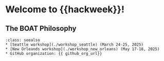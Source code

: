 # Welcome to {{hackweek}}!

<!--![banner](img/banner.png)-->


<!--📖 On this JupyterBook website you'll find [tutorials](tutorials/index). All tutorials are Jupyter Notebooks, 
designed to be run interactively, but also rendered on this website for convenience.-->

<!-- 👩‍💻 During a Hackweek teams work collaboratively on different projects. Read more about the projects and results on our [projects page](projects/index) -->

<!-- 💡 Learn more about hackweeks hosted by the [University of Washington eScience Institute](https://uwhackweek.github.io/hackweeks-as-a-service/intro.html), or check out our publication describing the hackweek educational model {cite:p}`Huppenkothen2018`. -->


## The BOAT Philosophy


```{admonition} Quick links
:class: seealso
* [Seattle workshop](./workshop_seattle) (March 24-25, 2025)
* [New Orleands workshop](./workshop_new_orleans) (May 17-18, 2025)
* GitHub organization: {{ github_org_url}}
```
